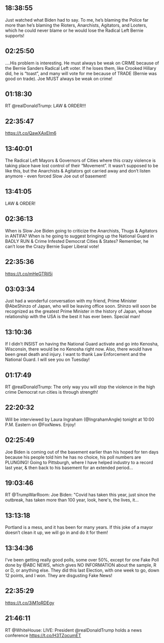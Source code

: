## 18:38:55
Just watched what Biden had to say. To me, he’s blaming the Police far more than he’s blaming the Rioters, Anarchists, Agitators, and Looters, which he could never blame or he would lose the Radical Left Bernie supports!
## 02:25:50
....His problem is interesting. He must always be weak on CRIME because of the Bernie Sanders Radical Left voter. If he loses them, like Crooked Hillary did, he is “toast”, and many will vote for me because of TRADE (Bernie was good on trade). Joe MUST always be weak on crime!
## 01:18:30
RT @realDonaldTrump: LAW &amp; ORDER!!!
## 22:35:47
https://t.co/QawXAxElm6
## 13:40:01
The Radical Left Mayors &amp;  Governors of Cities where this crazy violence is taking place have lost control of their “Movement”. It wasn’t supposed to be like this, but the Anarchists &amp; Agitators got carried away and don’t listen anymore - even forced Slow Joe out of basement!
## 13:41:05
LAW &amp; ORDER!
## 02:36:13
When is Slow Joe Biden going to criticize the Anarchists, Thugs &amp; Agitators in ANTIFA? When is he going to suggest bringing up the National Guard in BADLY RUN &amp; Crime Infested Democrat Cities &amp; States? Remember, he can’t lose the Crazy Bernie Super Liberal vote!
## 22:35:36
https://t.co/mHeGTRil5i
## 03:03:34
Just had a wonderful conversation with my friend, Prime Minister @AbeShinzo of Japan, who will be leaving office soon. Shinzo will soon be recognized as the greatest Prime Minister in the history of Japan, whose relationship with the USA is the best it has ever been. Special man!
## 13:10:36
If I didn’t INSIST on having the National Guard activate and go into Kenosha, Wisconsin, there would be no Kenosha right now. Also, there would have been great death and injury. I want to thank Law Enforcement and the National Guard. I will see you on Tuesday!
## 01:17:49
RT @realDonaldTrump: The only way you will stop the violence in the high crime Democrat run cities is through strength!
## 22:20:32
Will be interviewed by Laura Ingraham (@IngrahamAngle) tonight at 10:00 P.M. Eastern on @FoxNews. Enjoy!
## 02:25:49
Joe Biden is coming out of the basement earlier than his hoped for ten days because his people told him he has no choice, his poll numbers are PLUNGING! Going to Pittsburgh, where I have helped industry to a record last year, &amp; then back to his  basement for an extended period...
## 19:03:46
RT @TrumpWarRoom: Joe Biden: "Covid has taken this year, just since the outbreak, has taken more than 100 year, look, here's, the lives, it…
## 13:13:18
Portland is a mess, and it has been for many years. If this joke of a mayor doesn’t clean it up, we will go in and do it for them!
## 13:34:36
I’ve been getting really good polls, some over 50%, except for one Fake Poll done by @ABC NEWS, which gives NO INFORMATION about the sample, R or D, or anything else. They did this last Election, with one week to go, down 12 points, and I won. They are disgusting Fake News!
## 22:35:29
https://t.co/3iM1oRDEgy
## 21:46:11
RT @WhiteHouse: LIVE: President @realDonaldTrump holds a news conference https://t.co/H3TZocumET
